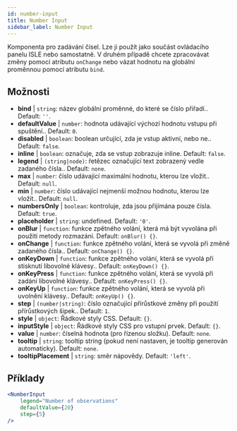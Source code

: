 ```yaml
---
id: number-input
title: Number Input
sidebar_label: Number Input
---
```


Komponenta pro zadávání čísel. Lze ji použít jako součást ovládacího panelu ISLE nebo samostatně. V druhém případě chcete zpracovávat změny pomocí atributu `onChange` nebo vázat hodnotu na globální proměnnou pomocí atributu `bind`.

## Možnosti

* __bind__ | `string`: název globální proměnné, do které se číslo přiřadí.. Default: `''`.
* __defaultValue__ | `number`: hodnota udávající výchozí hodnotu vstupu při spuštění.. Default: `0`.
* __disabled__ | `boolean`: boolean určující, zda je vstup aktivní, nebo ne.. Default: `false`.
* __inline__ | `boolean`: označuje, zda se vstup zobrazuje inline. Default: `false`.
* __legend__ | `(string|node)`: řetězec označující text zobrazený vedle zadaného čísla.. Default: `none`.
* __max__ | `number`: číslo udávající maximální hodnotu, kterou lze vložit.. Default: `null`.
* __min__ | `number`: číslo udávající nejmenší možnou hodnotu, kterou lze vložit.. Default: `null`.
* __numbersOnly__ | `boolean`: kontroluje, zda jsou přijímána pouze čísla. Default: `true`.
* __placeholder__ | `string`: undefined. Default: `'0'`.
* __onBlur__ | `function`: funkce zpětného volání, která má být vyvolána při použití metody rozmazání. Default: `onBlur() {}`.
* __onChange__ | `function`: funkce zpětného volání, která se vyvolá při změně zadaného čísla.. Default: `onChange() {}`.
* __onKeyDown__ | `function`: funkce zpětného volání, která se vyvolá při stisknutí libovolné klávesy.. Default: `onKeyDown() {}`.
* __onKeyPress__ | `function`: funkce zpětného volání, která se vyvolá při zadání libovolné klávesy.. Default: `onKeyPress() {}`.
* __onKeyUp__ | `function`: funkce zpětného volání, která se vyvolá při uvolnění klávesy.. Default: `onKeyUp() {}`.
* __step__ | `(number|string)`: číslo označující přírůstkové změny při použití přírůstkových šipek.. Default: `1`.
* __style__ | `object`: Řádkové styly CSS. Default: `{}`.
* __inputStyle__ | `object`: Řádkové styly CSS pro vstupní prvek. Default: `{}`.
* __value__ | `number`: číselná hodnota (pro řízenou složku). Default: `none`.
* __tooltip__ | `string`: tooltip string (pokud není nastaven, je tooltip generován automaticky). Default: `none`.
* __tooltipPlacement__ | `string`: směr nápovědy. Default: `'left'`.


## Příklady

```jsx live
<NumberInput
    legend="Number of observations"
    defaultValue={20}
    step={5}
/>
```

